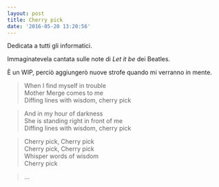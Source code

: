 ```yaml
---
layout: post
title: Cherry pick
date: '2016-05-20 13:20:56'
---
```


Dedicata a tutti gli informatici. 

Immaginatevela cantata sulle note di *Let it be* dei Beatles. 

È un WIP, perciò aggiungerò nuove strofe quando mi verranno in mente.

> When I find myself in trouble  
> Mother Merge comes to me  
> Diffing lines with wisdom, cherry pick  

> And in my hour of darkness  
> She is standing right in front of me  
> Diffing lines with wisdom, cherry pick  

> Cherry pick, Cherry pick  
> Cherry pick, Cherry pick  
> Whisper words of wisdom  
> Cherry pick  

> ...

